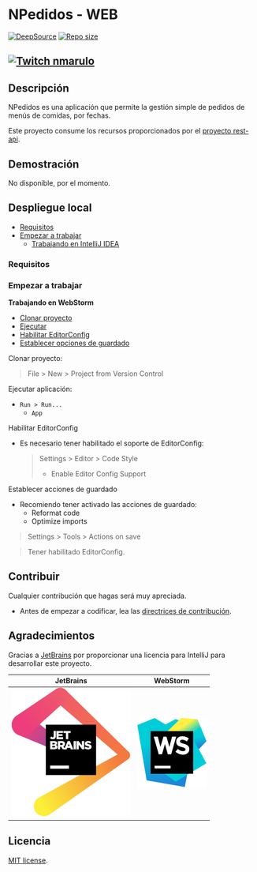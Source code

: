 # NPedidos - WEB

[![DeepSource](https://deepsource.io/gh/npedidos/web.svg/?label=active+issues&show_trend=true&token=Dfu5Zcgrcwn5tDz83zE1QmFe)](https://deepsource.io/gh/npedidos/web/?ref=repository-badge)
[![Repo size](https://img.shields.io/github/repo-size/npedidos/web?style=flat-square)](https://github.com/npedidos/web)

[![Twitch nmarulo](https://img.shields.io/twitch/status/nmarulo?color=%23A970FF&label=twitch%20nmarulo&style=flat-square)](https://www.twitch.tv/nmarulo)
---

## Descripción

NPedidos es una aplicación que permite la gestión simple de pedidos de menús de comidas, por fechas.

Este proyecto consume los recursos proporcionados por el [proyecto rest-api](https://github.com/npedidos/rest-api).

## Demostración

No disponible, por el momento.

## Despliegue local

- [Requisitos](#requisitos)
- [Empezar a trabajar](#empezar-a-trabajar)
  - [Trabajando en IntelliJ IDEA](#working-webstorm)

### Requisitos

### Empezar a trabajar

<a name="working-webstorm"></a>
**Trabajando en WebStorm**

- [Clonar proyecto](#clonar-proyecto)
- [Ejecutar](#run)
- [Habilitar EditorConfig](#editor-config)
- [Establecer opciones de guardado](#on-save)

<a name="clonar-proyecto"></a>
Clonar proyecto:

> File > New > Project from Version Control

<a name="run"></a>
Ejecutar aplicación:

- `Run > Run...`
  - `App`

<a name="editor-config"></a>
Habilitar EditorConfig

- Es necesario tener habilitado el soporte de EditorConfig:

  > Settings > Editor > Code Style
  > - Enable Editor Config Support

<a name="on-save"></a>
Establecer acciones de guardado

- Recomiendo tener activado las acciones de guardado:
  - Reformat code
  - Optimize imports

> Settings > Tools > Actions on save

> Tener habilitado EditorConfig.

## Contribuir

Cualquier contribución que hagas será muy apreciada.

- Antes de empezar a codificar, lea las [directrices de contribución](CONTRIBUTING.md).

## Agradecimientos

Gracias a [JetBrains](https://www.jetbrains.com/?from=SoftN%20CMS) por proporcionar una licencia para IntelliJ para
desarrollar este proyecto.

| JetBrains                                                                               | WebStorm                                                                             |
|-----------------------------------------------------------------------------------------|--------------------------------------------------------------------------------------|
| ![jetbrains](https://github.com/npedidos/web/blob/master/img/jetbrains.svg "jetbrains") | ![webstorm](https://github.com/npedidos/web/blob/master/img/webstorm.svg "webstorm") |

## Licencia

[MIT license](LICENSE).

